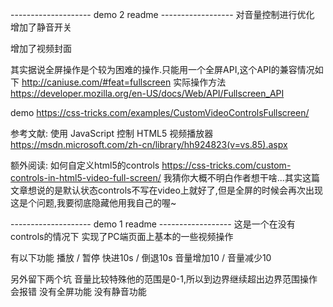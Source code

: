 
-------------------- demo 2 readme ------------------
对音量控制进行优化
增加了静音开关

增加了视频封面

其实据说全屏操作是个较为困难的操作.只能用一个全屏API,这个API的兼容情况如下
http://caniuse.com/#feat=fullscreen
实际操作方法
https://developer.mozilla.org/en-US/docs/Web/API/Fullscreen_API



demo
https://css-tricks.com/examples/CustomVideoControlsFullscreen/





参考文献:
使用 JavaScript 控制 HTML5 视频播放器
https://msdn.microsoft.com/zh-cn/library/hh924823(v=vs.85).aspx

额外阅读:
如何自定义html5的controls
https://css-tricks.com/custom-controls-in-html5-video-full-screen/
我猜你大概不明白作者想干啥...其实这篇文章想说的是默认状态controls不写在video上就好了,但是全屏的时候会再次出现这是个问题,我要彻底隐藏他用我自己的喔~




-------------------- demo 1 readme ------------------
这是一个在没有controls的情况下
实现了PC端页面上基本的一些视频操作

有以下功能
播放 / 暂停
快进10s / 倒退10s
音量增加10 / 音量减少10

另外留下两个坑
音量比较特殊他的范围是0-1,所以到边界继续超出边界范围操作会报错
没有全屏功能
没有静音功能